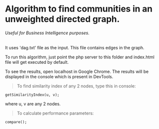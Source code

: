 # Algorithm to find communities in an unweighted directed graph.

###### Useful for Business Intelligence purposes.

It uses 'dag.txt' file as the input. This file contains edges in the graph.

To run this algorithm, just point the php server to this folder and index.html file will get executed by default.

To see the results, open localhost in Google Chrome. The results will be displayed in the console which is present in DevTools.

>To find similarity index of any 2 nodes, type this in console:

```
getSimilarityIndex(u, v);
```
where u, v are any 2 nodes.

>To calculate performance parameters:

```
compare();
```
